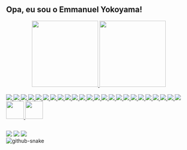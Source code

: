 ## Opa, eu sou o Emmanuel Yokoyama!
<div align="center">
  <a href="https://github.com/EmmanuelJYokoyama">
  <img height="180em" src="https://github-readme-stats.vercel.app/api?username=EmmanuelJYokoyama&show_icons=true&theme=dracula&include_all_commits=true&count_private=true"/>
  <img height="180em" src="https://github-readme-stats.vercel.app/api/top-langs/?username=EmmanuelJYokoyama&layout=compact&langs_count=7&theme=dracula"/>
</div>
<div style="display: inline_block"><br>
            <img src="https://skillicons.dev/icons?i=php" />
            <img src="https://skillicons.dev/icons?i=js" />
            <img src="https://skillicons.dev/icons?i=nodejs" />
            <img src="https://skillicons.dev/icons?i=kotlin" />
            <img src="https://skillicons.dev/icons?i=python" />
            <img src="https://skillicons.dev/icons?i=docker" />
            <img src="https://skillicons.dev/icons?i=cs" />
            <img src="https://skillicons.dev/icons?i=laravel" />
            <img src="https://skillicons.dev/icons?i=aws" />
            <img src="https://skillicons.dev/icons?i=flask" />
            <img src="https://skillicons.dev/icons?i=ts" />
            <img src="https://skillicons.dev/icons?i=mysql" />
            <img src="https://skillicons.dev/icons?i=mongodb" />
            <img src="https://skillicons.dev/icons?i=git" />
            <img src="https://skillicons.dev/icons?i=c" />
            <img src="https://skillicons.dev/icons?i=dotnet" />
            <img src="https://skillicons.dev/icons?i=sqlite" />
            <img src="https://skillicons.dev/icons?i=rails" />
            <img src="https://skillicons.dev/icons?i=tailwind" />
            <img src="https://skillicons.dev/icons?i=css" />
            <img src="https://skillicons.dev/icons?i=html" />
            <img src="https://skillicons.dev/icons?i=postman" />
            <img src="https://skillicons.dev/icons?i=java" />
            <img src="https://skillicons.dev/icons?i=figma" />
            <img height="48" width="48" id="n8n" src="https://avatars.githubusercontent.com/u/45487711?s=48&v=4" />
            <img height="48" width="48" src='https://cdn.jsdelivr.net/gh/devicons/devicon@latest/icons/jira/jira-original.svg'>

</div>
  
  ##
 
<div> 
  <a href="https://www.instagram.com/emmanuel.yokoyama/" target="_blank"><img src="https://img.shields.io/badge/-Instagram-%23E4405F?style=for-the-badge&logo=instagram&logoColor=white" target="_blank"></a>
  <a href = "mailto:emmanuelnoronha3@gmail.com"><img src="https://img.shields.io/badge/-Gmail-%23333?style=for-the-badge&logo=gmail&logoColor=white" target="_blank"></a>
  <a href="https://www.linkedin.com/in/emmanuelyokoyama/" target="_blank"><img src="https://img.shields.io/badge/-LinkedIn-%230077B5?style=for-the-badge&logo=linkedin&logoColor=white" target="_blank"></a> 
 
  <br>
<picture>
  <source media="(prefers-color-scheme: dark)" srcset="https://github.com/vic1707/vic1707/blob/output/github-snake-dark.svg">
  <source media="(prefers-color-scheme: light)" srcset="https://github.com/vic1707/vic1707/blob/output/github-snake.svg">
  <img alt="github-snake" src="https://github.com/vic1707/vic1707/blob/output/github-snake.svg">
</picture>
<br>
 
</div>
